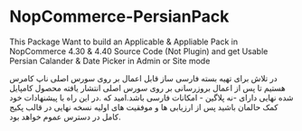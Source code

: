 # NopCommerce-PersianPack
This Package Want to build an Applicable & Appliable Pack in NopCommerce 4.30 & 4.40 Source Code (Not Plugin) and get Usable Persian Calander & Date Picker in Admin or Site mode

در تلاش برای تهیه بسته فارسی ساز قابل اعمال بر روی سورس اصلی ناپ کامرس هستیم تا پس از اعمال بروزرسانی بر روی سورس اصلی انتشار یافته محصول کامپایل شده نهایی دارای -نه پلاگین - امکانات فارسی باشد.امید که .در این راه با پیشنهادات خود کمک حالمان باشید
پس از ارزیابی ها و موفقیت های اولیه نسخه نهایی در قالب پکیج کامل در دسترس عموم خواهد بود.
